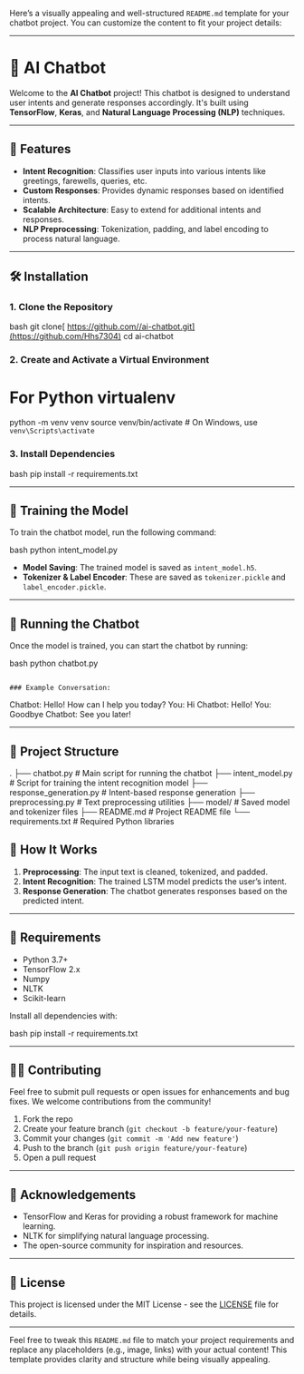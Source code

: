 Here’s a visually appealing and well-structured `README.md` template for your chatbot project. You can customize the content to fit your project details:

---

# 🤖 AI Chatbot

Welcome to the **AI Chatbot** project! This chatbot is designed to understand user intents and generate responses accordingly. It's built using **TensorFlow**, **Keras**, and **Natural Language Processing (NLP)** techniques.


---

## 🚀 Features

- **Intent Recognition**: Classifies user inputs into various intents like greetings, farewells, queries, etc.
- **Custom Responses**: Provides dynamic responses based on identified intents.
- **Scalable Architecture**: Easy to extend for additional intents and responses.
- **NLP Preprocessing**: Tokenization, padding, and label encoding to process natural language.

---

## 🛠️ Installation

### 1. Clone the Repository

bash
git clone[ https://github.com//ai-chatbot.git](https://github.com/Hhs7304)
cd ai-chatbot


### 2. Create and Activate a Virtual Environment
# For Python virtualenv
python -m venv venv
source venv/bin/activate  # On Windows, use `venv\Scripts\activate`



### 3. Install Dependencies

bash
pip install -r requirements.txt

---

## 🔧 Training the Model

To train the chatbot model, run the following command:

bash
python intent_model.py


- **Model Saving**: The trained model is saved as `intent_model.h5`.
- **Tokenizer & Label Encoder**: These are saved as `tokenizer.pickle` and `label_encoder.pickle`.

---

## 🤖 Running the Chatbot

Once the model is trained, you can start the chatbot by running:

bash
python chatbot.py
```

### Example Conversation:
```
Chatbot: Hello! How can I help you today?
You: Hi
Chatbot: Hello!
You: Goodbye
Chatbot: See you later!


---

## 📂 Project Structure


.
├── chatbot.py          # Main script for running the chatbot
├── intent_model.py     # Script for training the intent recognition model
├── response_generation.py  # Intent-based response generation
├── preprocessing.py    # Text preprocessing utilities
├── model/              # Saved model and tokenizer files
├── README.md           # Project README file
└── requirements.txt    # Required Python libraries


## 🧠 How It Works

1. **Preprocessing**: The input text is cleaned, tokenized, and padded.
2. **Intent Recognition**: The trained LSTM model predicts the user’s intent.
3. **Response Generation**: The chatbot generates responses based on the predicted intent.

---

## 📝 Requirements

- Python 3.7+
- TensorFlow 2.x
- Numpy
- NLTK
- Scikit-learn

Install all dependencies with:

bash
pip install -r requirements.txt


---

## 👨‍💻 Contributing

Feel free to submit pull requests or open issues for enhancements and bug fixes. We welcome contributions from the community!

1. Fork the repo
2. Create your feature branch (`git checkout -b feature/your-feature`)
3. Commit your changes (`git commit -m 'Add new feature'`)
4. Push to the branch (`git push origin feature/your-feature`)
5. Open a pull request

---

## 🌟 Acknowledgements

- TensorFlow and Keras for providing a robust framework for machine learning.
- NLTK for simplifying natural language processing.
- The open-source community for inspiration and resources.

---

## 📄 License

This project is licensed under the MIT License - see the [LICENSE](LICENSE) file for details.

---

Feel free to tweak this `README.md` file to match your project requirements and replace any placeholders (e.g., image, links) with your actual content! This template provides clarity and structure while being visually appealing.
